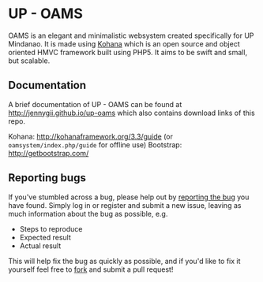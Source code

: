 # UP - OAMS

OAMS is an elegant and minimalistic websystem created specifically for UP Mindanao. It is made using [Kohana](http://kohanaframework.org/) which is an open source and object oriented HMVC framework built using PHP5. It aims to be swift and small, but scalable.

## Documentation
A brief documentation of UP - OAMS can be found at <http://jennygii.github.io/up-oams> which also contains download links of this repo.

Kohana: <http://kohanaframework.org/3.3/guide> (or `oamsystem/index.php/guide` for offline use)
Bootstrap: <http://getbootstrap.com/>

## Reporting bugs
If you've stumbled across a bug, please help out by [reporting the bug](https://github.com/jennygii/up-oams/issues) you have found. Simply log in or register and submit a new issue, leaving as much information about the bug as possible, e.g.

* Steps to reproduce
* Expected result
* Actual result

This will help fix the bug as quickly as possible, and if you'd like to fix it yourself feel free to [fork](https://github.com/jennygii/up-oams) and submit a pull request!
